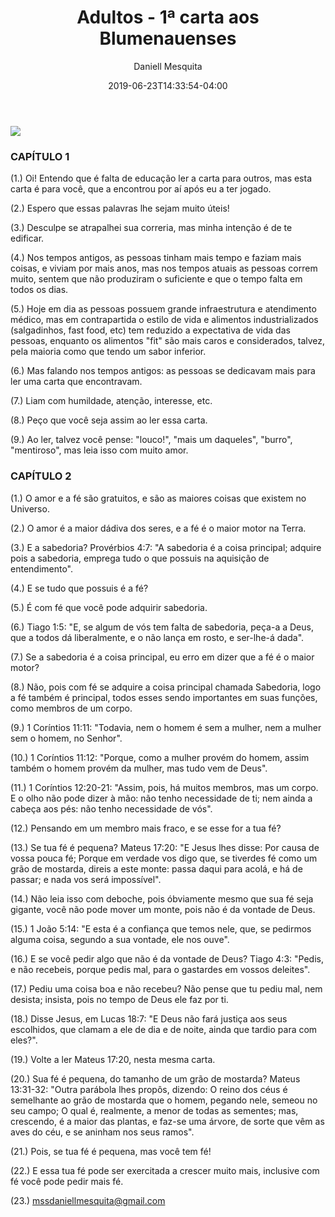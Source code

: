 ﻿---
author: "Daniell Mesquita"
date: 2019-06-23T14:33:54-04:00
title: Adultos - 1ª carta aos Blumenauenses
tags: ["presentation", "logs"]
categories: ["logs"]
---

![](/img/letters/blumenauans/1.png)

### CAPÍTULO 1

(1.) Oi! Entendo que é falta de educação ler a carta para outros, mas esta carta é para você, que a encontrou por aí após eu a ter jogado.

(2.) Espero que essas palavras lhe sejam muito úteis!

(3.) Desculpe se atrapalhei sua correria, mas minha intenção é de te edificar.

(4.) Nos tempos antigos, as pessoas tinham mais tempo e faziam mais coisas, e viviam por mais anos, mas nos tempos atuais as pessoas correm muito, sentem que não produziram o suficiente e que o tempo falta em todos os dias.

(5.) Hoje em dia as pessoas possuem grande infraestrutura e atendimento médico, mas em contrapartida o estilo de vida e alimentos industrializados \(salgadinhos, fast food, etc\) tem reduzido a expectativa de vida das pessoas, enquanto os alimentos "fit" são mais caros e considerados, talvez, pela maioria como que tendo um sabor inferior.

(6.) Mas falando nos tempos antigos: as pessoas se dedicavam mais para ler uma carta que encontravam.

(7.) Liam com humildade, atenção, interesse, etc.

(8.) Peço que você seja assim ao ler essa carta.

(9.) Ao ler, talvez você pense: "louco!", "mais um daqueles", "burro", "mentiroso", mas leia isso com muito amor.

### CAPÍTULO 2

(1.) O amor e a fé são gratuitos, e são as maiores coisas que existem no Universo.

(2.) O amor é a maior dádiva dos seres, e a fé é o maior motor na Terra.

(3.) E a sabedoria? Provérbios 4:7: "A sabedoria é a coisa principal; adquire pois a sabedoria, emprega tudo o que possuis na aquisição de entendimento".

(4.) E se tudo que possuis é a fé?

(5.) É com fé que você pode adquirir sabedoria.

(6.) Tiago 1:5: "E, se algum de vós tem falta de sabedoria, peça-a a Deus, que a todos dá liberalmente, e o não lança em rosto, e ser-lhe-á dada".

(7.) Se a sabedoria é a coisa principal, eu erro em dizer que a fé é o maior motor?

(8.) Não, pois com fé se adquire a coisa principal chamada Sabedoria, logo a fé também é principal, todos esses sendo importantes em suas funções, como membros de um corpo.

(9.) 1 Coríntios 11:11: "Todavia, nem o homem é sem a mulher, nem a mulher sem o homem, no Senhor".

(10.) 1 Coríntios 11:12: "Porque, como a mulher provém do homem, assim também o homem provém da mulher, mas tudo vem de Deus".

(11.) 1 Coríntios 12:20-21: "Assim, pois, há muitos membros, mas um corpo. E o olho não pode dizer à mão: não tenho necessidade de ti; nem ainda a cabeça aos pés: não tenho necessidade de vós".

(12.) Pensando em um membro mais fraco, e se esse for a tua fé?

(13.) Se tua fé é pequena? Mateus 17:20: "E Jesus lhes disse: Por causa de vossa pouca fé; Porque em verdade vos digo que, se tiverdes fé como um grão de mostarda, direis a este monte: passa daqui para acolá, e há de passar; e nada vos será impossível".

(14.) Não leia isso com deboche, pois óbviamente mesmo que sua fé seja gigante, você não pode mover um monte, pois não é da vontade de Deus.

(15.) 1 João 5:14: "E esta é a confiança que temos nele, que, se pedirmos alguma coisa, segundo a sua vontade, ele nos ouve".

(16.) E se você pedir algo que não é da vontade de Deus? Tiago 4:3: "Pedis, e não recebeis, porque pedis mal, para o gastardes em vossos deleites".

(17.) Pediu uma coisa boa e não recebeu? Não pense que tu pediu mal, nem desista; insista, pois no tempo de Deus ele faz por ti.

(18.) Disse Jesus, em Lucas 18:7: "E Deus não fará justiça aos seus escolhidos, que clamam a ele de dia e de noite, ainda que tardio para com eles?".

(19.) Volte a ler Mateus 17:20, nesta mesma carta.

(20.) Sua fé é pequena, do tamanho de um grão de mostarda? Mateus 13:31-32: "Outra parábola lhes propôs, dizendo: O reino dos céus é semelhante ao grão de mostarda que o homem, pegando nele, semeou no seu campo; O qual é, realmente, a menor de todas as sementes; mas, crescendo, é a maior das plantas, e faz-se uma árvore, de sorte que vêm as aves do céu, e se aninham nos seus ramos".

(21.) Pois, se tua fé é pequena, mas você tem fé!

(22.) E essa tua fé pode ser exercitada a crescer muito mais, inclusive com fé você pode pedir mais fé.

(23.) mssdaniellmesquita@gmail.com